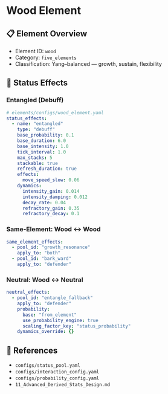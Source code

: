 # Wood Element

## 📋 Element Overview
- Element ID: `wood`
- Category: `five_elements`
- Classification: Yang–balanced — growth, sustain, flexibility

## 🌱 Status Effects

### Entangled (Debuff)

```yaml
# elements/configs/wood_element.yaml
status_effects:
  - name: "entangled"
    type: "debuff"
    base_probability: 0.1
    base_duration: 6.0
    base_intensity: 1.0
    tick_interval: 1.0
    max_stacks: 5
    stackable: true
    refresh_duration: true
    effects:
      move_speed_slow: 0.06
    dynamics:
      intensity_gain: 0.014
      intensity_damping: 0.012
      decay_rate: 0.04
      refractory_gain: 0.35
      refractory_decay: 0.1
```

### Same-Element: Wood ↔ Wood

```yaml
same_element_effects:
  - pool_id: "growth_resonance"
    apply_to: "both"
  - pool_id: "bark_ward"
    apply_to: "defender"
```

### Neutral: Wood ↔ Neutral

```yaml
neutral_effects:
  - pool_id: "entangle_fallback"
    apply_to: "defender"
    probability:
      base: "from_element"
      use_probability_engine: true
      scaling_factor_key: "status_probability"
    dynamics_override: {}
```

## 🔗 References
- `configs/status_pool.yaml`
- `configs/interaction_config.yaml`
- `configs/probability_config.yaml`
- `11_Advanced_Derived_Stats_Design.md`
